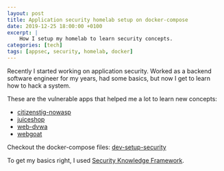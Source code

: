 ```yaml
---
layout: post
title: Application security homelab setup on docker-compose
date: 2019-12-25 18:00:00 +0100
excerpt: |
    How I setup my homelab to learn security concepts.
categories: [tech]
tags: [appsec, security, homelab, docker]
---
```


Recently I started working on application security. Worked as a backend software engineer for my years, had some
 basics, but now I get to learn how to hack a system.

These are the vulnerable apps that helped me a lot to learn new concepts:
- [citizenstig-nowasp](https://github.com/mmahmoodictbd/dev-setup/blob/master/security/vulnerable-apps/docker-compose-citizenstig-nowasp.yml)
- [juiceshop](https://github.com/mmahmoodictbd/dev-setup/blob/master/security/vulnerable-apps/docker-compose-juiceshop.yml)
- [web-dvwa](https://github.com/mmahmoodictbd/dev-setup/blob/master/security/vulnerable-apps/docker-compose-web-dvwa.yml)
- [webgoat](https://github.com/mmahmoodictbd/dev-setup/blob/master/security/vulnerable-apps/docker-compose-webgoat.yml)

Checkout the docker-compose files: [dev-setup-security](https://github.com/mmahmoodictbd/dev-setup/tree/master/security)

To get my basics right, I used [Security Knowledge Framework](https://github.com/mmahmoodictbd/dev-setup/blob/master/security/docker-compose-security-knowledge-framework.yml).